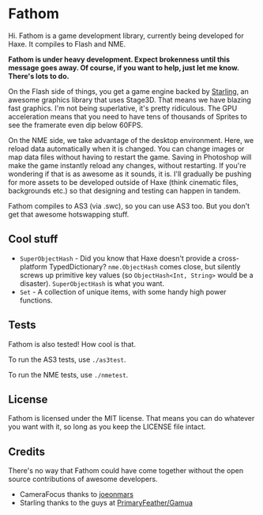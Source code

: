 # Fathom

Hi. Fathom is a game development library, currently being developed for Haxe. It compiles to Flash and NME.

**Fathom is under heavy development. Expect brokenness until this message goes away. Of course, if you want to help, just let me know. There's lots to do.**

On the Flash side of things, you get a game engine backed by [Starling](https://github.com/PrimaryFeather/Starling-Framework), an awesome graphics library that uses Stage3D. That means we have blazing fast graphics. I'm not being superlative, it's pretty ridiculous. The GPU acceleration means that you need to have tens of thousands of Sprites to see the framerate even dip below 60FPS.

On the NME side, we take advantage of the desktop environment. Here, we reload data automatically when it is changed. You can change images or map data files without having to restart the game. Saving in Photoshop will make the game instantly reload any changes, without restarting. If you're wondering if that is as awesome as it sounds, it is. I'll gradually be pushing for more assets to be developed outside of Haxe (think cinematic files, backgrounds etc.) so that designing and testing can happen in tandem.

Fathom compiles to AS3 (via .swc), so you can use AS3 too. But you don't get that awesome hotswapping stuff. 

## Cool stuff

* `SuperObjectHash` - Did you know that Haxe doesn't provide a cross-platform TypedDictionary? `nme.ObjectHash` comes close, but silently screws up primitive key values (so `ObjectHash<Int, String>` would be a disaster). `SuperObjectHash` is what you want.
* `Set` - A collection of unique items, with some handy high power functions.

## Tests

Fathom is also tested! How cool is that.

To run the AS3 tests, use `./as3test`.

To run the NME tests, use `./nmetest`.

## License

Fathom is licensed under the MIT license. That means you can do whatever you want with it, so long as you keep the LICENSE file intact.

## Credits

There's no way that Fathom could have come together without the open source contributions of awesome developers.

* CameraFocus thanks to [joeonmars](https://github.com/joeonmars/CameraFocus)
* Starling thanks to the guys at [PrimaryFeather/Gamua](https://github.com/PrimaryFeather/Starling-Framework)
